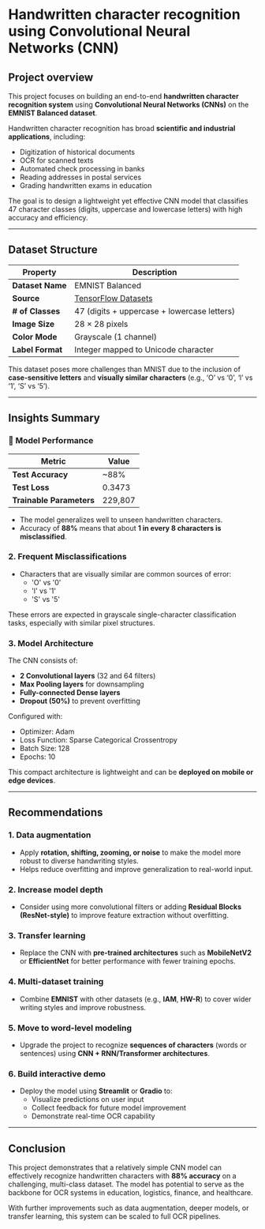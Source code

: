 # Handwritten character recognition using Convolutional Neural Networks (CNN)

## Project overview

This project focuses on building an end-to-end **handwritten character recognition system** using **Convolutional Neural Networks (CNNs)** on the **EMNIST Balanced dataset**.

Handwritten character recognition has broad **scientific and industrial applications**, including:
- Digitization of historical documents
- OCR for scanned texts
- Automated check processing in banks
- Reading addresses in postal services
- Grading handwritten exams in education

The goal is to design a lightweight yet effective CNN model that classifies 47 character classes (digits, uppercase and lowercase letters) with high accuracy and efficiency.

---

## Dataset Structure

| Property           | Description                                                                 |
|--------------------|------------------------------------------------------------------------------|
| **Dataset Name**   | EMNIST Balanced                                                              |
| **Source**         | [TensorFlow Datasets](https://www.tensorflow.org/datasets/catalog/emnist)   |
| **# of Classes**   | 47 (digits + uppercase + lowercase letters)                                  |
| **Image Size**     | 28 × 28 pixels                                                               |
| **Color Mode**     | Grayscale (1 channel)                                                        |
| **Label Format**   | Integer mapped to Unicode character                                          |

This dataset poses more challenges than MNIST due to the inclusion of **case-sensitive letters** and **visually similar characters** (e.g., ‘O’ vs ‘0’, ‘l’ vs ‘1’, ‘S’ vs ‘5’).

---

## Insights Summary

### 🎯 Model Performance

| Metric         | Value       |
|----------------|-------------|
| **Test Accuracy** | ~88%     |
| **Test Loss**     | 0.3473   |
| **Trainable Parameters** | 229,807 |

- The model generalizes well to unseen handwritten characters.
- Accuracy of **88%** means that about **1 in every 8 characters is misclassified**.

### 2. Frequent Misclassifications

- Characters that are visually similar are common sources of error:
  - 'O' vs '0'
  - 'l' vs '1'
  - 'S' vs '5'

These errors are expected in grayscale single-character classification tasks, especially with similar pixel structures.

### 3. Model Architecture

The CNN consists of:
- **2 Convolutional layers** (32 and 64 filters)
- **Max Pooling layers** for downsampling
- **Fully-connected Dense layers**
- **Dropout (50%)** to prevent overfitting

Configured with:
- Optimizer: Adam
- Loss Function: Sparse Categorical Crossentropy
- Batch Size: 128
- Epochs: 10

This compact architecture is lightweight and can be **deployed on mobile or edge devices**.

---

## Recommendations

### 1. Data augmentation
- Apply **rotation, shifting, zooming, or noise** to make the model more robust to diverse handwriting styles.
- Helps reduce overfitting and improve generalization to real-world input.

### 2. Increase model depth
- Consider using more convolutional filters or adding **Residual Blocks (ResNet-style)** to improve feature extraction without overfitting.

### 3. Transfer learning
- Replace the CNN with **pre-trained architectures** such as **MobileNetV2** or **EfficientNet** for better performance with fewer training epochs.

### 4. Multi-dataset training
- Combine **EMNIST** with other datasets (e.g., **IAM**, **HW-R**) to cover wider writing styles and improve robustness.

### 5. Move to word-level modeling
- Upgrade the project to recognize **sequences of characters** (words or sentences) using **CNN + RNN/Transformer architectures**.

### 6. Build interactive demo
- Deploy the model using **Streamlit** or **Gradio** to:
  - Visualize predictions on user input
  - Collect feedback for future model improvement
  - Demonstrate real-time OCR capability

---

## Conclusion

This project demonstrates that a relatively simple CNN model can effectively recognize handwritten characters with **88% accuracy** on a challenging, multi-class dataset. The model has potential to serve as the backbone for OCR systems in education, logistics, finance, and healthcare.

With further improvements such as data augmentation, deeper models, or transfer learning, this system can be scaled to full OCR pipelines.
